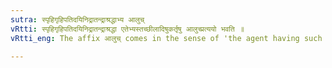 ```yaml
---
sutra: स्पृहिगृहिपतिदयिनिद्रातन्द्राश्रद्धाभ्य आलुच्
vRtti: स्पृहिगृहिपतिदयिनिद्रातन्द्राश्रद्धा एतेभ्यस्तच्छीलादिषुकर्तृषु आलुच्प्रत्ययो भवति ॥
vRtti_eng: The affix आलुच् comes in the sense of 'the agent having such a habit &c', after the following words:- स्पृह 'to desire', गृह 'to seize', पत 'to go', दय 'to give, to go, to protect', निद्रा 'to sleep', तन्द्रा 'to be tired' and श्रद्धा 'to venerate'.

---
```

